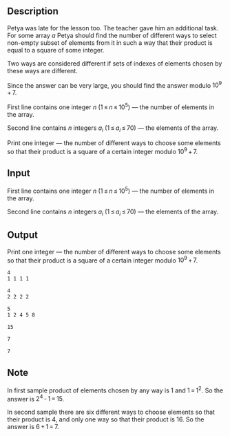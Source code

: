 ## Description

<div><p>Petya was late for the lesson too. The teacher gave him an additional task. For some array <span class="tex-span"><i>a</i></span> Petya should find the number of different ways to select non-empty subset of elements from it in such a way that their product is equal to a square of some integer.</p><p>Two ways are considered different if sets of indexes of elements chosen by these ways are different.</p><p>Since the answer can be very large, you should find the answer modulo <span class="tex-span">10<sup class="upper-index">9</sup> + 7</span>.</p></div><div class="input-specification"><p>First line contains one integer <span class="tex-span"><i>n</i></span> (<span class="tex-span">1 ≤ <i>n</i> ≤ 10<sup class="upper-index">5</sup></span>)&nbsp;— the number of elements in the array.</p><p>Second line contains <span class="tex-span"><i>n</i></span> integers <span class="tex-span"><i>a</i><sub class="lower-index"><i>i</i></sub></span> (<span class="tex-span">1 ≤ <i>a</i><sub class="lower-index"><i>i</i></sub> ≤ 70</span>)&nbsp;— the elements of the array.</p></div><div class="output-specification"><p>Print one integer&nbsp;— the number of different ways to choose some elements so that their product is a square of a certain integer modulo <span class="tex-span">10<sup class="upper-index">9</sup> + 7</span>.</p></div>

## Input

<p>First line contains one integer <span class="tex-span"><i>n</i></span> (<span class="tex-span">1 ≤ <i>n</i> ≤ 10<sup class="upper-index">5</sup></span>)&nbsp;— the number of elements in the array.</p><p>Second line contains <span class="tex-span"><i>n</i></span> integers <span class="tex-span"><i>a</i><sub class="lower-index"><i>i</i></sub></span> (<span class="tex-span">1 ≤ <i>a</i><sub class="lower-index"><i>i</i></sub> ≤ 70</span>)&nbsp;— the elements of the array.</p>

## Output

<p>Print one integer&nbsp;— the number of different ways to choose some elements so that their product is a square of a certain integer modulo <span class="tex-span">10<sup class="upper-index">9</sup> + 7</span>.</p>





```input1
4
1 1 1 1

```




```input2
4
2 2 2 2

```




```input3
5
1 2 4 5 8

```




```output1
15

```




```output2
7

```




```output3
7

```



## Note

<p>In first sample product of elements chosen by any way is <span class="tex-span">1</span> and <span class="tex-span">1 = 1<sup class="upper-index">2</sup></span>. So the answer is <span class="tex-span">2<sup class="upper-index">4</sup> - 1 = 15</span>.</p><p>In second sample there are six different ways to choose elements so that their product is <span class="tex-span">4</span>, and only one way so that their product is <span class="tex-span">16</span>. So the answer is <span class="tex-span">6 + 1 = 7</span>.</p>
